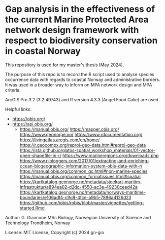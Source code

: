 # Gap analysis in the effectiveness of the current Marine Protected Area network design framework with respect to biodiversity conservation in coastal Norway
This repository is used for my master's thesis (May 2024).

The purpose of this repo is to record the R script used to analyse species occurrence data with regards to coastal Norway and administrative borders. It was used in a broader way to inform on MPA network design and MPA criteria.

ArcGIS Pro 3.2 (3.2.49743) and R version 4.3.3 (Angel Food Cake) are used.
 
Helpful links:
- https://obis.org/
- https://api.obis.org/
   - https://manual.obis.org/
   https://mapper.obis.org/
   https://www.geonorge.no/
   https://www.rdocumentation.org/
   https://livingatlas.arcgis.com/en/home/
   https://r.geocompx.org/reproj-geo-data.html#reproj-geo-data
   https://jsta.github.io/glatos-spatial_workshop_materials/01-vector-open-shapefile-in-r/
   https://www.marineregions.org/downloads.php
   https://www.r-bloggers.com/2017/01/extracting-and-enriching-ocean-biogeographic-information-system-obis-data-with-r/
   https://manual.obis.org/common_qc.html#non-marine-species
   https://manual.obis.org/common_formatissues.html#spatial
   https://kartkatalog.geonorge.no/metadata/sjoekart-maritim-infrastruktur/a894ea02-d2dc-4550-ac3e-49230ceed42a
   https://kartkatalog.geonorge.no/metadata/norways-maritime-boundaries/e106adf4-c9d8-4fce-a9b5-7886a4126d23
   https://github.com/iobis/robis/blob/master/vignettes/getting-started.Rmd
   
Author: G. Giannone
MSc Biology, Norwegian University of Science and Technology 
Trondheim, Norway

License: MIT License, Copyright (c) 2024 gn-gia
